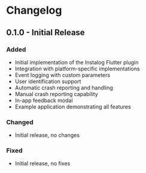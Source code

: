 # Changelog

## 0.1.0 - Initial Release

### Added
- Initial implementation of the Instalog Flutter plugin
- Integration with platform-specific implementations
- Event logging with custom parameters
- User identification support
- Automatic crash reporting and handling
- Manual crash reporting capability
- In-app feedback modal
- Example application demonstrating all features

### Changed
- Initial release, no changes

### Fixed
- Initial release, no fixes 